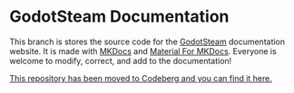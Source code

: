 # GodotSteam Documentation
This branch is stores the source code for the [GodotSteam](https://godotsteam.com) documentation website. It is made with [MKDocs](https://www.mkdocs.org/) and [Material For MKDocs](https://squidfunk.github.io/mkdocs-material/). Everyone is welcome to modify, correct, and add to the documentation!

[This repository has been moved to Codeberg and you can find it here.](https://codeberg.org/godotsteam/godotsteam-docs)